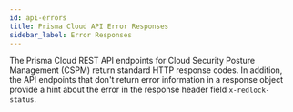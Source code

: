 ```yaml
---
id: api-errors
title: Prisma Cloud API Error Responses
sidebar_label: Error Responses
---
```


The Prisma Cloud REST API endpoints for Cloud Security Posture Management (CSPM) return standard HTTP response codes. In addition, the API endpoints that don't return error information in a response object provide a hint about the error in the response header field `x-redlock-status`.

